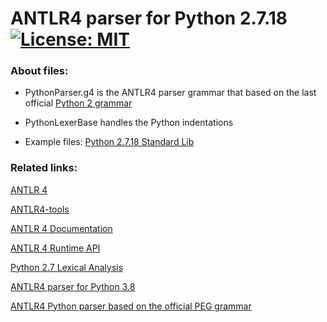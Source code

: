 # ANTLR4 parser for Python 2.7.18 &nbsp; [![License: MIT](https://img.shields.io/badge/License-MIT-yellow.svg)](https://opensource.org/licenses/MIT)

### About files:
 - PythonParser.g4
   is the ANTLR4 parser grammar that based on the last official [Python 2 grammar](https://docs.python.org/2.7/reference/grammar.html)

 - PythonLexerBase
   handles the Python indentations
   
 - Example files: [Python 2.7.18 Standard Lib](https://www.python.org/downloads/release/python-2718/)


### Related links:
[ANTLR 4](https://www.antlr.org/)

[ANTLR4-tools](https://github.com/antlr/antlr4/blob/master/doc/getting-started.md#getting-started-the-easy-way-using-antlr4-tools)

[ANTLR 4 Documentation](https://github.com/antlr/antlr4/tree/master/doc)

[ANTLR 4 Runtime API](https://www.antlr.org/api/Java/)

[Python 2.7 Lexical Analysis](https://docs.python.org/2.7/reference/lexical_analysis.html)

[ANTLR4 parser for Python 3.8](https://github.com/RobEin/ANTLR4-parser-for-Python-3.8)

[ANTLR4 Python parser based on the official PEG grammar](https://github.com/RobEin/ANTLR4-Python-parser-by-PEG)
